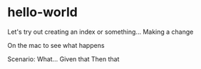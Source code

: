 # hello-world

Let's try out creating an index or something...
Making a change

On the mac to see what happens

Scenario: What...
Given that
Then that
